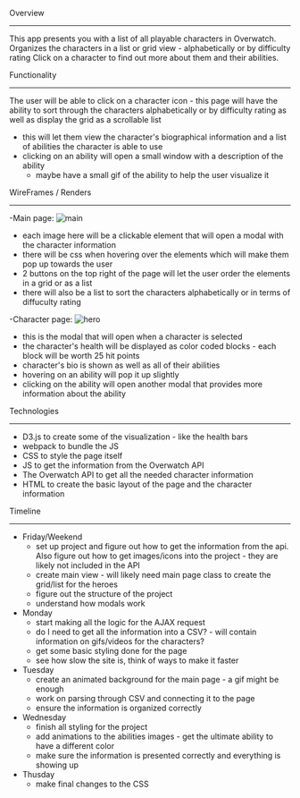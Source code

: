 Overview
_______________________
This app presents you with a list of all playable characters in Overwatch. 
Organizes the characters in a list or grid view - alphabetically or by difficulty rating
Click on a character to find out more about them and their abilities. 


Functionality
______________________
The user will be able to click on a character icon - this page will have the ability to sort through the characters alphabetically or by difficulty rating as well as display the grid as a scrollable list
- this will let them view the character's biographical information and a list of abilities the character is able to use
- clicking on an ability will open a small window with a description of the ability
    - maybe have a small gif of the ability to help the user visualize it

WireFrames / Renders 
_______________________
-Main page: ![main](https://user-images.githubusercontent.com/48140022/136584369-fcc0e72f-b6e0-40be-a194-c14c71f52220.PNG)
 - each image here will be a clickable element that will open a modal with the character information
 - there will be css when hovering over the elements which will make them pop up towards the user
 - 2 buttons on the top right of the page will let the user order the elements in a grid or as a list
 - there will also be a list to sort the characters alphabetically or in terms of diffuculty rating

-Character page: ![hero](https://user-images.githubusercontent.com/48140022/136585467-0cbca98e-497c-412f-877e-bab0b89f3c94.PNG)
 - this is the modal that will open when a character is selected
 - the character's health will be displayed as color coded blocks - each block will be worth 25 hit points 
 - character's bio is shown as well as all of their abilities
 - hovering on an ability will pop it up slightly 
 - clicking on the ability will open another modal that provides more information about the ability

Technologies 
________________
 - D3.js to create some of the visualization - like the health bars
 - webpack to bundle the JS
 - CSS to style the page itself
 - JS to get the information from the Overwatch API
 - The Overwatch API to get all the needed character information
 - HTML to create the basic layout of the page and the character information

Timeline
__________________
 - Friday/Weekend 
    - set up project and figure out how to get the information from the api. Also figure out how to get images/icons into the project - they are likely not included in the API
    - create main view - will likely need main page class to create the grid/list for the heroes
    - figure out the structure of the project
    - understand how modals work
- Monday 
    - start making all the logic for the AJAX request 
    - do I need to get all the information into a CSV? - will contain information on gifs/videos for the characters?
    - get some basic styling done for the page
    - see how slow the site is, think of ways to make it faster
- Tuesday
    - create an animated background for the main page - a gif might be enough
    - work on parsing through CSV and connecting it to the page
    - ensure the information is organized correctly
- Wednesday
    - finish all styling for the project
    - add animations to the abilities images - get the ultimate ability to have a different color
    - make sure the information is presented correctly and everything is showing up
- Thusday
    - make final changes to the CSS










